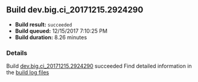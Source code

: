## Build dev.big.ci_20171215.2924290
- **Build result:** `succeeded`
- **Build queued:** 12/15/2017 7:10:25 PM
- **Build duration:** 8.26 minutes
### Details
Build [dev.big.ci_20171215.2924290](https://winappstudio.visualstudio.com/web/build.aspx?pcguid=a4ef43be-68ce-4195-a619-079b4d9834c2&builduri=vstfs%3a%2f%2f%2fBuild%2fBuild%2f24290) succeeded
Find detailed information in the [build log files](https://uwpctdiags.blob.core.windows.net/buildlogs/dev.big.ci_20171215.2924290_logs.zip)
